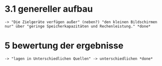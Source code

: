 # 3.1 genereller aufbau
	-> "Die Zielgeräte verfügen außer" (neben?) "den kleinen Bildschirmen nur" über "geringe Speicherkapazitäten und Rechenleistung." *done*

# 5 bewertung der ergebnisse
	-> "lagen in Unterschiedlichen Quellen" -> unterschiedlichen *done*